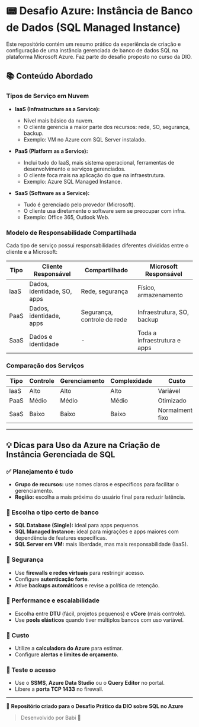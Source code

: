 # 📟 Desafio Azure: Instância de Banco de Dados (SQL Managed Instance)

Este repositório contém um resumo prático da experiência de criação e configuração de uma instância gerenciada de banco de dados SQL na plataforma Microsoft Azure. Faz parte do desafio proposto no curso da DIO.

## 📚 Conteúdo Abordado

### Tipos de Serviço em Nuvem

* **IaaS (Infrastructure as a Service):**

  * Nível mais básico da nuvem.
  * O cliente gerencia a maior parte dos recursos: rede, SO, segurança, backup.
  * Exemplo: VM no Azure com SQL Server instalado.

* **PaaS (Platform as a Service):**

  * Inclui tudo do IaaS, mais sistema operacional, ferramentas de desenvolvimento e serviços gerenciados.
  * O cliente foca mais na aplicação do que na infraestrutura.
  * Exemplo: Azure SQL Managed Instance.

* **SaaS (Software as a Service):**

  * Tudo é gerenciado pelo provedor (Microsoft).
  * O cliente usa diretamente o software sem se preocupar com infra.
  * Exemplo: Office 365, Outlook Web.

### Modelo de Responsabilidade Compartilhada

Cada tipo de serviço possui responsabilidades diferentes divididas entre o cliente e a Microsoft:

| Tipo | Cliente Responsável         | Compartilhado               | Microsoft Responsável        |
| ---- | --------------------------- | --------------------------- | ---------------------------- |
| IaaS | Dados, identidade, SO, apps | Rede, segurança             | Físico, armazenamento        |
| PaaS | Dados, identidade, apps     | Segurança, controle de rede | Infraestrutura, SO, backup   |
| SaaS | Dados e identidade          | -                           | Toda a infraestrutura e apps |

### Comparação dos Serviços

| Tipo | Controle | Gerenciamento | Complexidade | Custo            |
| ---- | -------- | ------------- | ------------ | ---------------- |
| IaaS | Alto     | Alto          | Alto         | Variável         |
| PaaS | Médio    | Médio         | Médio        | Otimizado        |
| SaaS | Baixo    | Baixo         | Baixo        | Normalmente fixo |

---


## 💡 Dicas para Uso da Azure na Criação de Instância Gerenciada de SQL

### ✅ Planejamento é tudo

* **Grupo de recursos:** use nomes claros e específicos para facilitar o gerenciamento.
* **Região:** escolha a mais próxima do usuário final para reduzir latência.

### 🧱 Escolha o tipo certo de banco

* **SQL Database (Single):** ideal para apps pequenos.
* **SQL Managed Instance:** ideal para migrações e apps maiores com dependência de features específicas.
* **SQL Server em VM:** mais liberdade, mas mais responsabilidade (IaaS).

### 🔐 Segurança

* Use **firewalls e redes virtuais** para restringir acesso.
* Configure **autenticação forte**.
* Ative **backups automáticos** e revise a política de retenção.

### 📶 Performance e escalabilidade

* Escolha entre **DTU** (fácil, projetos pequenos) e **vCore** (mais controle).
* Use **pools elásticos** quando tiver múltiplos bancos com uso variável.

### 💸 Custo

* Utilize a **calculadora do Azure** para estimar.
* Configure **alertas e limites de orçamento**.

### 🔪 Teste o acesso

* Use o **SSMS**, **Azure Data Studio** ou o **Query Editor** no portal.
* Libere a **porta TCP 1433** no firewall.

---

📌 **Repositório criado para o Desafio Prático da DIO sobre SQL no Azure**

> Desenvolvido por Babi 🌟
